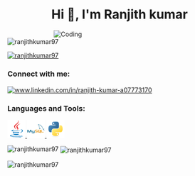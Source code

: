 
<h1 align="center">Hi 👋, I'm Ranjith kumar</h1>

<img align="right" alt="Coding" width="400" src="https://cdn1.iconfinder.com/data/icons/business-characters-2/66/78-512.png" >
<p align="left"> <img src="https://komarev.com/ghpvc/?username=ranjithkumar97&label=Profile%20views&color=0e75b6&style=flat" alt="ranjithkumar97" /> </p>

<p align="left"> <a href="https://github.com/ryo-ma/github-profile-trophy"><img src="https://github-profile-trophy.vercel.app/?username=ranjithkumar97" alt="ranjithkumar97" /></a> </p>

<h3 align="left">Connect with me:</h3>
<p align="left">
<a href="https://www.linkedin.com/in/ranjith-kumar-a07773170" target="blank"><img align="center" src="https://raw.githubusercontent.com/rahuldkjain/github-profile-readme-generator/master/src/images/icons/Social/linked-in-alt.svg" alt="www.linkedin.com/in/ranjith-kumar-a07773170" height="30" width="40" /></a>
</p>
<h3 align="left">Languages and Tools:</h3>
<p align="left"> <a href="https://www.java.com" target="_blank" rel="noreferrer"> <img src="https://raw.githubusercontent.com/devicons/devicon/master/icons/java/java-original.svg" alt="java" width="40" height="40"/> </a> <a href="https://www.mysql.com/" target="_blank" rel="noreferrer"> <img 
src="https://raw.githubusercontent.com/devicons/devicon/master/icons/mysql/mysql-original-wordmark.svg" alt="mysql" width="40" height="40"/> </a> <a href="https://www.python.org" target="_blank" rel="noreferrer"> <img src="https://raw.githubusercontent.com/devicons/devicon/master/icons/python/python-original.svg" 
alt="python" width="40" height="40"/> </a> </p>

<p><img align="left" src="https://github-readme-stats.vercel.app/api/top-langs?username=ranjithkumar97&show_icons=true&locale=en&layout=compact" alt="ranjithkumar97" /></p>


<p>&nbsp;<img align="center" src="https://github-readme-stats.vercel.app/api?username=ranjithkumar97&show_icons=true&locale=en" alt="ranjithkumar97" /></p>

<p><img align="center" src="https://github-readme-streak-stats.herokuapp.com/?user=ranjithkumar97&" alt="ranjithkumar97" /></p>

